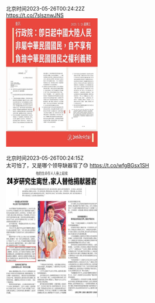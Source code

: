 北京时间2023-05-26T00:24:22Z<br>https://t.co/7slsznwJNS<br><img src='/temp/image/2023/u-Month-5/1661770192836505600_0.jpg' width='250' height='350'><br><br>北京时间2023-05-26T00:24:15Z<br>太可怕了，又是哪个领导缺器官了😓 https://t.co/wfgBGsx1SH<br><img src='/temp/image/2023/u-Month-5/1661770163673526273_0.jpg' width='250' height='350'><br><br>